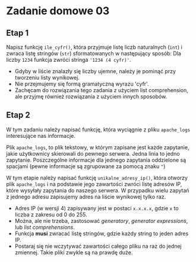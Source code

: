 # Zadanie domowe 03

## Etap 1
Napisz funkcję `ile_cyfr()`, która przyjmuje listę liczb naturalnych (`int`) i zwraca listę stringów (`str`) sformatowanych w następujący sposób:
Dla liczby `1234` funkcja zwróci stringa `'1234 (4 cyfr)'`.

- Gdyby w liście znalazły się liczby ujemne, należy je pominąć przy tworzeniu listy wynikowej.
- Nie przejmujemy się formą gramatyczną wyrazu 'cyfr'.
- Zachęcam do rozwiązania tego zadania z użyciem list comprehension, ale przyjmę również rozwiązania z użyciem innych sposobów.

## Etap 2
W tym zadaniu należy napisać funkcję, która wyciągnie z pliku `apache_logs` interesujące nas informacje.

Plik `apache_logs`, to plik tekstowy, w którym zapisane jest każde zapytanie, jakie użytkownicy skierowali do pewnego serwera. Jedna linia to jedno zapytanie. Poszczególne informacje dla jednego zapytania oddzielone są spacjami (pewne informacje są zgrupowane za pomocą znaku `"`)

W tym etapie należy napisać funkcję `unikalne_adresy_ip()`, która otworzy plik `apache_logs` i na podstawie jego zawartości zwróci listę adresów IP, które wysyłały zapytania do naszego serwera. W przypadku wielu zapytań z jednego adresu zapisujemy adres na liście wynikowej tylko raz.

- Adres IP (w wersji 4) zapisywany jest w postaci `x.x.x.x`, gdzie `x` to liczba z zakresu od 0 do 255. 
- Można, ale nie trzeba, zastosować _generatory_, _generator expressions_, lub _list comprehensions_.
- Funkcja **musi** zwracać listę stringów, gdzie każdy string to jeden adres IP. 
- Postaraj się nie wczytywać zawartości całego pliku na raz do jednej zmiennej. Takie pliki zwykle są na prawdę duże. 
